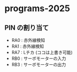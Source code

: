 # programs-2025

## PIN の割り当て
- RA0 : 赤外線検知
- RA1 : 赤外線検知
- RA7 : Lチカ (ココは上書き可能)
- RB0 : サーボモーターの入力
- RB3 : サーボモーターの出力
